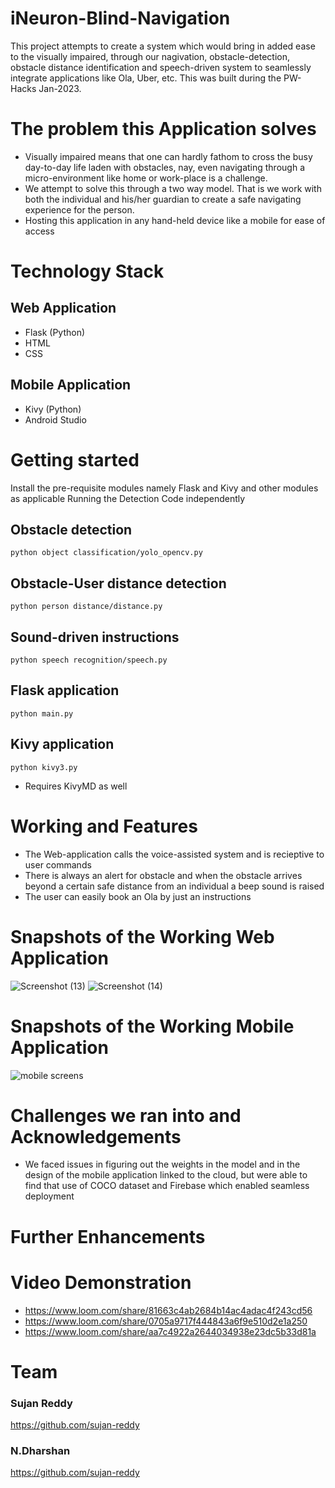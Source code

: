 # iNeuron-Blind-Navigation
This project attempts to create a system which would bring in added ease to the visually impaired, through our nagivation, obstacle-detection, obstacle distance identification and speech-driven system to seamlessly integrate applications like Ola, Uber, etc. This was built during the PW-Hacks Jan-2023.


# The problem this Application solves
* Visually impaired means that one can hardly fathom to cross the busy day-to-day life laden with obstacles, nay, even navigating through a micro-environment like home or work-place is a challenge.
* We attempt to solve this through a two way model. That is we work with both the individual and his/her guardian to create a safe navigating experience for the person.
* Hosting this application in any hand-held device like a mobile for ease of access


# Technology Stack
## Web Application
* Flask (Python)
* HTML
* CSS 
## Mobile Application 
* Kivy (Python)
* Android Studio


# Getting started
Install the pre-requisite modules namely Flask and Kivy and other modules as applicable
Running the Detection Code independently
## Obstacle detection
`python object classification/yolo_opencv.py`
## Obstacle-User distance detection
`python person distance/distance.py`
## Sound-driven instructions
`python speech recognition/speech.py`
## Flask application
`python main.py`
## Kivy application
`python kivy3.py`
* Requires KivyMD as well

# Working and Features
* The Web-application calls the voice-assisted system and is recieptive to user commands
* There is always an alert for obstacle and when the obstacle arrives beyond a certain safe distance from an individual a beep sound is raised
* The user can easily book an Ola by just an instructions


# Snapshots of the Working Web Application
![Screenshot (13)](https://user-images.githubusercontent.com/98468801/215315685-4312194b-00de-4a85-85b0-9b72e30e8a84.png)
![Screenshot (14)](https://user-images.githubusercontent.com/98468801/215315687-3a225ce8-76b0-4193-8f31-8ad836763a05.png)


# Snapshots of the Working Mobile Application

![mobile screens](https://user-images.githubusercontent.com/98468801/215316375-54f338a2-c00b-4a1d-aaf6-b7a756e54496.png)


# Challenges we ran into and Acknowledgements
* We faced issues in figuring out the weights in the model and in the design of the mobile application linked to the cloud, but were able to find that use of COCO dataset and Firebase which enabled seamless deployment


# Further Enhancements

# Video Demonstration
* https://www.loom.com/share/81663c4ab2684b14ac4adac4f243cd56
* https://www.loom.com/share/0705a9717f444843a6f9e510d2e1a250
* https://www.loom.com/share/aa7c4922a2644034938e23dc5b33d81a


# Team
### Sujan Reddy
https://github.com/sujan-reddy
### N.Dharshan
https://github.com/sujan-reddy
